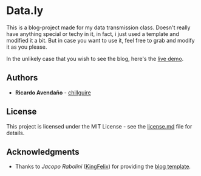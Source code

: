 # Data.ly

This is a blog-project made for my data transmission class. Doesn't really have anything special or techy in it, in fact, i just used a template and modified it a bit. But in case you want to use it, feel free to grab and modify it as you please.

In the unlikely case that you wish to see the blog, here's the [live demo](https://chillguire.github.io/data.ly).

## Authors

* **Ricardo Avendaño** - [chillguire](https://github.com/chillguire)

## License

This project is licensed under the MIT License - see the [license.md](license.md) file for details.

## Acknowledgments

* Thanks to *Jacopo Rabolini* ([KingFelix](https://github.com/KingFelix)) for providing the [blog template](https://github.com/KingFelix/emerald).
